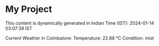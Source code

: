 # My Project

This content is dynamically generated in Indian Time (IST): 2024-01-14 03:07:39 IST


Current Weather in Coimbatore:
Temperature: 22.88 °C
Condition: mist
